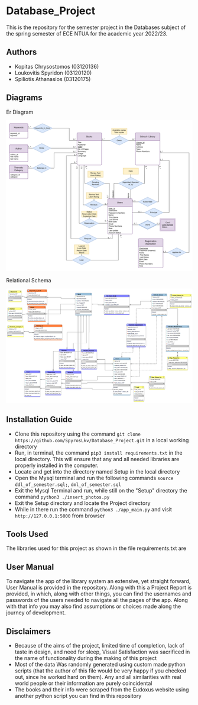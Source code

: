 # Database_Project
This is the repository for the semester project in the Databases subject of the spring semester of ECE NTUA for the academic year 2022/23.

## Authors
- Kopitas Chrysostomos    (03120136)
- Loukovitis Spyridon     (03120120)
- Spiliotis Athanasios    (03120175)

## Diagrams


Er Diagram

![ER Diagram](https://github.com/SpyrosLkv/Database_Project/blob/main/Diagrams/ER_diagram.png)

Relational Schema

![Relational Schema](https://github.com/SpyrosLkv/Database_Project/blob/main/Diagrams/Relational_Schema.png)

## Installation Guide
- Clone this repository using the command `git clone https://github.com/SpyrosLkv/Database_Project.git` in a local working directory
- Run, in terminal, the command  `pip3 install requirements.txt` in the local directory. This will ensure that any and all needed libraries are properly installed in the computer.
- Locate and get into the directory named Setup in the local directory
- Open the Mysql terminal and run the following commands `source ddl_of_semester.sql;`,  `dml_of_semester.sql`
- Exit the Mysql Terminal and run, while still on the "Setup" directory the command `python3 ./insert_photos.py`
- Exit the Setup directory and locate the Project directory
- While in there run the command `python3 ./app_main.py` and visit `http://127.0.0.1:5000` from browser

## Tools Used

The libraries used for this project as shown in the file requirements.txt are


## User Manual

To navigate the app of the library system an extensive, yet straight forward, User Manual is provided in the repository. Along with this a Project Report is provided, in which, along with other things, you can find the usernames and passwords of the users needed to navigate all the pages of the app. Along with that info you may also find assumptions or choices made along the journey of development.


## Disclaimers

- Because of the aims of the project, limited time of completion, lack of taste in design, and need for sleep, Visual Satisfaction was sacrificed in the name of functionality during the making of this project
- Most of the data Was randomly generated using custom made python scripts (that the author of this file would be very happy if you checked out, since he worked hard on them). Any and all similarities with real world people or their information are purely coincidental
- The books and their info were scraped from the Eudoxus website using another python script you can find in this repository
